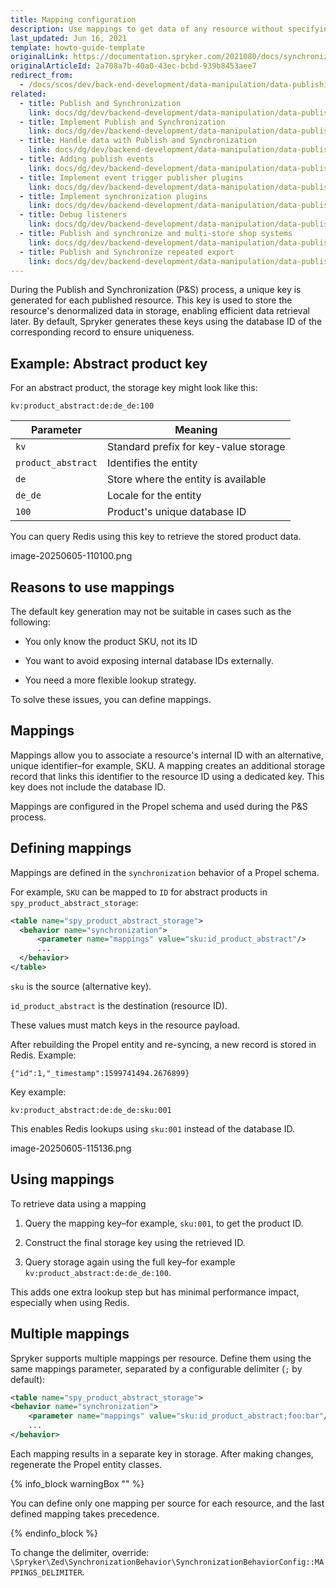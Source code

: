 ```yaml
---
title: Mapping configuration
description: Use mappings to get data of any resource without specifying the resource's ID
last_updated: Jun 16, 2021
template: howto-guide-template
originalLink: https://documentation.spryker.com/2021080/docs/synchronization-behavior-enabling-multiple-mappings
originalArticleId: 2a708a7b-40a0-43ec-bcbd-939b8453aee7
redirect_from:
  - /docs/scos/dev/back-end-development/data-manipulation/data-publishing/synchronization-behavior-enabling-multiple-mappings.html
related:
  - title: Publish and Synchronization
    link: docs/dg/dev/backend-development/data-manipulation/data-publishing/publish-and-synchronization.html
  - title: Implement Publish and Synchronization
    link: docs/dg/dev/backend-development/data-manipulation/data-publishing/implement-publish-and-synchronization.html
  - title: Handle data with Publish and Synchronization
    link: docs/dg/dev/backend-development/data-manipulation/data-publishing/handle-data-with-publish-and-synchronization.html
  - title: Adding publish events
    link: docs/dg/dev/backend-development/data-manipulation/data-publishing/add-publish-events.html
  - title: Implement event trigger publisher plugins
    link: docs/dg/dev/backend-development/data-manipulation/data-publishing/implement-event-trigger-publisher-plugins.html
  - title: Implement synchronization plugins
    link: docs/dg/dev/backend-development/data-manipulation/data-publishing/implement-synchronization-plugins.html
  - title: Debug listeners
    link: docs/dg/dev/backend-development/data-manipulation/data-publishing/debug-listeners.html
  - title: Publish and synchronize and multi-store shop systems
    link: docs/dg/dev/backend-development/data-manipulation/data-publishing/publish-and-synchronize-and-multi-store-shop-systems.html
  - title: Publish and Synchronize repeated export
    link: docs/dg/dev/backend-development/data-manipulation/data-publishing/publish-and-synchronize-repeated-export.html
---
```


During the Publish and Synchronization (P&S) process, a unique key is generated for each published resource. This key is used to store the resource's denormalized data in storage, enabling efficient data retrieval later. By default, Spryker generates these keys using the database ID of the corresponding record to ensure uniqueness.


## Example: Abstract product key

For an abstract product, the storage key might look like this:

```text
kv:product_abstract:de:de_de:100
```

| Parameter               | Meaning                               |
|--------------------|---------------------------------------|
| `kv`               | Standard prefix for key-value storage |
| `product_abstract` | Identifies the entity                 |
| `de`               | Store where the entity is available   |
| `de_de`            | Locale for the entity                 |
| `100`              | Product's unique database ID          |




You can query Redis using this key to retrieve the stored product data.

image-20250605-110100.png
 

## Reasons to use mappings

The default key generation may not be suitable in cases such as the following:

- You only know the product SKU, not its ID

- You want to avoid exposing internal database IDs externally.

- You need a more flexible lookup strategy.

To solve these issues, you can define mappings.

## Mappings

Mappings allow you to associate a resource's internal ID with an alternative, unique identifier–for example, SKU. A mapping creates an additional storage record that links this identifier to the resource ID using a dedicated key. This key does not include the database ID.

Mappings are configured in the Propel schema and used during the P&S process.

 

## Defining mappings

Mappings are defined in the `synchronization` behavior of a Propel schema.

For example, `SKU` can be mapped to `ID` for abstract products in `spy_product_abstract_storage`:

```xml
<table name="spy_product_abstract_storage">
  <behavior name="synchronization">
      <parameter name="mappings" value="sku:id_product_abstract"/>
      ...
  </behavior>
</table>
```

`sku` is the source (alternative key).

`id_product_abstract` is the destination (resource ID).

These values must match keys in the resource payload.

After rebuilding the Propel entity and re-syncing, a new record is stored in Redis. Example:


```text
{"id":1,"_timestamp":1599741494.2676899} 
```

Key example:


```text
kv:product_abstract:de:de_de:sku:001
```

This enables Redis lookups using `sku:001` instead of the database ID.

image-20250605-115136.png


## Using mappings

To retrieve data using a mapping 

1. Query the mapping key–for example, `sku:001`, to get the product ID.

2. Construct the final storage key using the retrieved ID.

3. Query storage again using the full key–for example `kv:product_abstract:de:de_de:100`.

This adds one extra lookup step but has minimal performance impact, especially when using Redis.

## Multiple mappings

Spryker supports multiple mappings per resource. Define them using the same mappings parameter, separated by a configurable delimiter (`;` by default):

```xml
<table name="spy_product_abstract_storage">
<behavior name="synchronization">
    <parameter name="mappings" value="sku:id_product_abstract;foo:bar"/>
    ...
</behavior>
```

Each mapping results in a separate key in storage. After making changes, regenerate the Propel entity classes.

{% info_block warningBox "" %}

You can define only one mapping per source for each resource, and the last defined mapping takes precedence.

{% endinfo_block %}


To change the delimiter, override: `\Spryker\Zed\SynchronizationBehavior\SynchronizationBehaviorConfig::MAPPINGS_DELIMITER`.












































